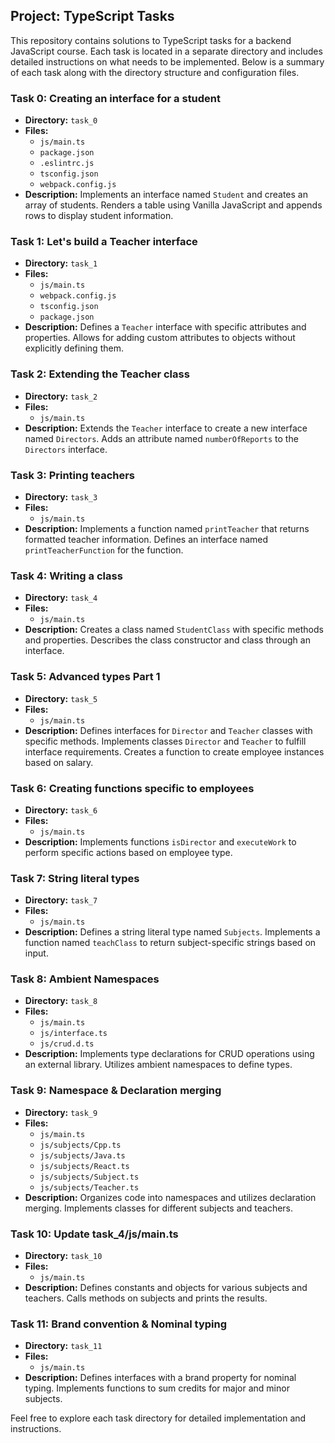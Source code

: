 ## Project: TypeScript Tasks

This repository contains solutions to TypeScript tasks for a backend JavaScript course. Each task is located in a separate directory and includes detailed instructions on what needs to be implemented. Below is a summary of each task along with the directory structure and configuration files.

### Task 0: Creating an interface for a student
- **Directory:** `task_0`
- **Files:**
  - `js/main.ts`
  - `package.json`
  - `.eslintrc.js`
  - `tsconfig.json`
  - `webpack.config.js`
- **Description:** Implements an interface named `Student` and creates an array of students. Renders a table using Vanilla JavaScript and appends rows to display student information.

### Task 1: Let's build a Teacher interface
- **Directory:** `task_1`
- **Files:**
  - `js/main.ts`
  - `webpack.config.js`
  - `tsconfig.json`
  - `package.json`
- **Description:** Defines a `Teacher` interface with specific attributes and properties. Allows for adding custom attributes to objects without explicitly defining them.

### Task 2: Extending the Teacher class
- **Directory:** `task_2`
- **Files:**
  - `js/main.ts`
- **Description:** Extends the `Teacher` interface to create a new interface named `Directors`. Adds an attribute named `numberOfReports` to the `Directors` interface.

### Task 3: Printing teachers
- **Directory:** `task_3`
- **Files:**
  - `js/main.ts`
- **Description:** Implements a function named `printTeacher` that returns formatted teacher information. Defines an interface named `printTeacherFunction` for the function.

### Task 4: Writing a class
- **Directory:** `task_4`
- **Files:**
  - `js/main.ts`
- **Description:** Creates a class named `StudentClass` with specific methods and properties. Describes the class constructor and class through an interface.

### Task 5: Advanced types Part 1
- **Directory:** `task_5`
- **Files:**
  - `js/main.ts`
- **Description:** Defines interfaces for `Director` and `Teacher` classes with specific methods. Implements classes `Director` and `Teacher` to fulfill interface requirements. Creates a function to create employee instances based on salary.

### Task 6: Creating functions specific to employees
- **Directory:** `task_6`
- **Files:**
  - `js/main.ts`
- **Description:** Implements functions `isDirector` and `executeWork` to perform specific actions based on employee type.

### Task 7: String literal types
- **Directory:** `task_7`
- **Files:**
  - `js/main.ts`
- **Description:** Defines a string literal type named `Subjects`. Implements a function named `teachClass` to return subject-specific strings based on input.

### Task 8: Ambient Namespaces
- **Directory:** `task_8`
- **Files:**
  - `js/main.ts`
  - `js/interface.ts`
  - `js/crud.d.ts`
- **Description:** Implements type declarations for CRUD operations using an external library. Utilizes ambient namespaces to define types.

### Task 9: Namespace & Declaration merging
- **Directory:** `task_9`
- **Files:**
  - `js/main.ts`
  - `js/subjects/Cpp.ts`
  - `js/subjects/Java.ts`
  - `js/subjects/React.ts`
  - `js/subjects/Subject.ts`
  - `js/subjects/Teacher.ts`
- **Description:** Organizes code into namespaces and utilizes declaration merging. Implements classes for different subjects and teachers.

### Task 10: Update task_4/js/main.ts
- **Directory:** `task_10`
- **Files:**
  - `js/main.ts`
- **Description:** Defines constants and objects for various subjects and teachers. Calls methods on subjects and prints the results.

### Task 11: Brand convention & Nominal typing
- **Directory:** `task_11`
- **Files:**
  - `js/main.ts`
- **Description:** Defines interfaces with a brand property for nominal typing. Implements functions to sum credits for major and minor subjects.

Feel free to explore each task directory for detailed implementation and instructions.
